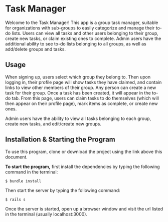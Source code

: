 # Task Manager

Welcome to the Task Manager! This app is a group task manager, suitable for organizations with sub-groups to easily categorize and manage their to-do lists. Users can view all tasks and other users belonging to their group, create new tasks, or claim existing ones to complete. Admin users have the additional ability to see to-do lists belonging to all groups, as well as add/delete groups and tasks.

## Usage

When signing up, users select which group they belong to. Then upon logging in, their profile page will show tasks they have claimed, and contain links to view other members of their group. Any person can create a new task for their group. Once a task has been created, it will appear in the to-do tab. From this page, users can claim tasks to do themselves (which will then appear on their profile page), mark items as complete, or create new ones.

Admin users have the ability to view all tasks belonging to each group, create new tasks, and edit/create new groups.

## Installation & Starting the Program

To use this program, clone or download the project using the link above this document.

**To start the program,** first install the dependencies by typing the following command in the terminal:

    $ bundle install

Then start the server by typing the following command:

    $ rails s

Once the server is started, open up a browser window and visit the url listed in the terminal (usually localhost:3000).
